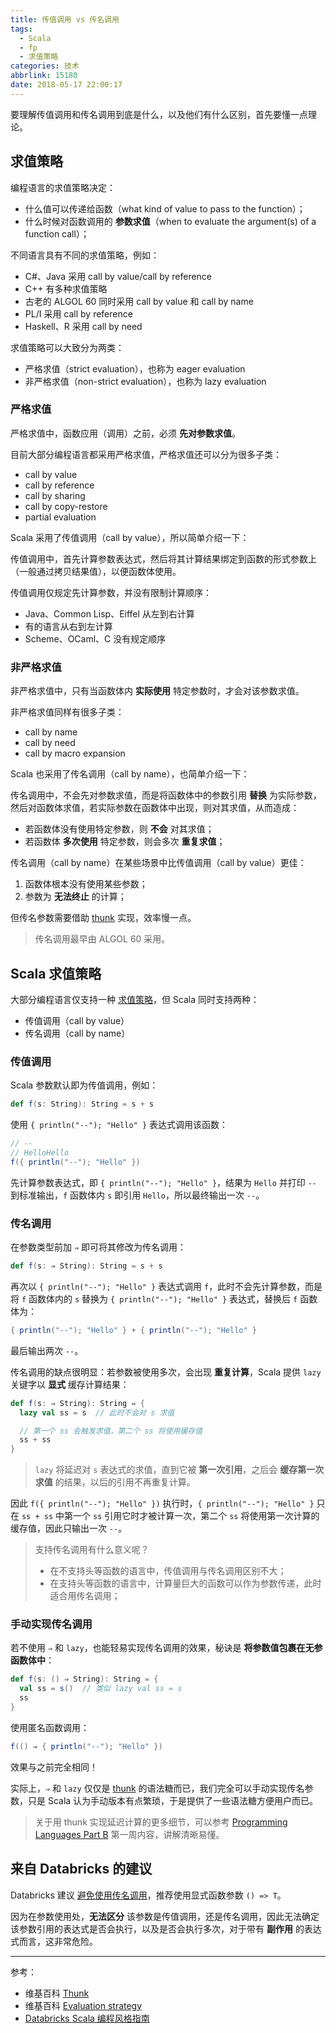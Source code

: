 ```yaml
---
title: 传值调用 vs 传名调用
tags:
  - Scala
  - fp
  - 求值策略
categories: 技术
abbrlink: 15180
date: 2018-05-17 22:00:17
---
```


要理解传值调用和传名调用到底是什么，以及他们有什么区别，首先要懂一点理论。

## 求值策略

编程语言的求值策略决定：

* 什么值可以传递给函数（what kind of value to pass to the function）；
* 什么时候对函数调用的 **参数求值**（when to evaluate the argument(s) of a function call）；

<!-- more -->

不同语言具有不同的求值策略，例如：

* C#、Java 采用 call by value/call by reference
* C++ 有多种求值策略
* 古老的 ALGOL 60 同时采用 call by value 和 call by name
* PL/I 采用 call by reference
* Haskell、R 采用 call by need

求值策略可以大致分为两类：

* 严格求值（strict evaluation），也称为 eager evaluation
* 非严格求值（non-strict evaluation），也称为 lazy evaluation

### 严格求值

严格求值中，函数应用（调用）之前，必须 **先对参数求值**。

目前大部分编程语言都采用严格求值，严格求值还可以分为很多子类：

* call by value
* call by reference
* call by sharing
* call by copy-restore
* partial evaluation

Scala 采用了传值调用（call by value），所以简单介绍一下：

传值调用中，首先计算参数表达式，然后将其计算结果绑定到函数的形式参数上（一般通过拷贝结果值），以便函数体使用。

传值调用仅规定先计算参数，并没有限制计算顺序：

* Java、Common Lisp、Eiffel 从左到右计算
* 有的语言从右到左计算
* Scheme、OCaml、C 没有规定顺序

### 非严格求值

非严格求值中，只有当函数体内 **实际使用** 特定参数时，才会对该参数求值。

非严格求值同样有很多子类：

* call by name
* call by need
* call by macro expansion

Scala 也采用了传名调用（call by name），也简单介绍一下：

传名调用中，不会先对参数求值，而是将函数体中的参数引用 **替换** 为实际参数，然后对函数体求值，若实际参数在函数体中出现，则对其求值，从而造成：

* 若函数体没有使用特定参数，则 **不会** 对其求值；
* 若函数体 **多次使用** 特定参数，则会多次 **重复求值**；

传名调用（call by name）在某些场景中比传值调用（call by value）更佳：

1. 函数体根本没有使用某些参数；
2. 参数为 **无法终止** 的计算；

但传名参数需要借助 [thunk](https://en.wikipedia.org/wiki/Thunk#Call_by_name) 实现，效率慢一点。

>传名调用最早由 ALGOL 60 采用。

## Scala 求值策略

大部分编程语言仅支持一种 [求值策略](https://en.wikipedia.org/wiki/Evaluation_strategy)，但 Scala 同时支持两种：

* 传值调用（call by value）
* 传名调用（call by name）

### 传值调用

Scala 参数默认即为传值调用，例如：

```Scala
def f(s: String): String = s + s
```

使用 `{ println("--"); "Hello" }` 表达式调用该函数：

```Scala
// --
// HelloHello
f({ println("--"); "Hello" })
```

先计算参数表达式，即 `{ println("--"); "Hello" }`，结果为 `Hello` 并打印 `--` 到标准输出，`f` 函数体内 `s` 即引用 `Hello`，所以最终输出一次 `--`。

### 传名调用

在参数类型前加 `⇒` 即可将其修改为传名调用：

```Scala
def f(s: ⇒ String): String = s + s
```

再次以 `{ println("--"); "Hello" }` 表达式调用 `f`，此时不会先计算参数，而是将 `f` 函数体内的 `s` 替换为 `{ println("--"); "Hello" }` 表达式，替换后 `f` 函数体为：

```Scala
{ println("--"); "Hello" } + { println("--"); "Hello" }
```

最后输出两次 `--`。

传名调用的缺点很明显：若参数被使用多次，会出现 **重复计算**，Scala 提供 `lazy` 关键字以 **显式** 缓存计算结果：

```Scala
def f(s: ⇒ String): String = {
  lazy val ss = s  // 此时不会对 s 求值

  // 第一个 ss 会触发求值，第二个 ss 将使用缓存值
  ss + ss
}
```

>`lazy` 将延迟对 `s` 表达式的求值，直到它被 **第一次引用**，之后会 **缓存第一次求值** 的结果，以后的引用不再重复计算。

因此 `f({ println("--"); "Hello" })` 执行时，`{ println("--"); "Hello" }` 只在 `ss + ss` 中第一个 `ss` 引用它时才被计算一次，第二个 `ss` 将使用第一次计算的缓存值，因此只输出一次 `--`。

>支持传名调用有什么意义呢？
>* 在不支持头等函数的语言中，传值调用与传名调用区别不大；
>* 在支持头等函数的语言中，计算量巨大的函数可以作为参数传递，此时适合用传名调用；

### 手动实现传名调用

若不使用 `⇒` 和 `lazy`，也能轻易实现传名调用的效果，秘诀是 **将参数值包裹在无参函数体中**：

```Scala
def f(s: () ⇒ String): String = {
  val ss = s()  // 类似 lazy val ss = s
  ss
}
```

使用匿名函数调用：

```Scala
f(() ⇒ { println("--"); "Hello" })
```

效果与之前完全相同！

实际上，`⇒` 和 `lazy` 仅仅是 [thunk](https://en.wikipedia.org/wiki/Thunk#Call_by_name) 的语法糖而已，我们完全可以手动实现传名参数，只是 Scala 认为手动版本有点繁琐，于是提供了一些语法糖方便用户而已。

>关于用 thunk 实现延迟计算的更多细节，可以参考 [Programming Languages Part B](https://www.coursera.org/learn/programming-languages-part-b/home/welcome) 第一周内容，讲解清晰易懂。

## 来自 Databricks 的建议

Databricks 建议 [避免使用传名调用](https://github.com/databricks/scala-style-guide/blob/master/README-ZH.md#call_by_name)，推荐使用显式函数参数 `() => T`。

因为在参数使用处，**无法区分** 该参数是传值调用，还是传名调用，因此无法确定该参数引用的表达式是否会执行，以及是否会执行多次，对于带有 **副作用** 的表达式而言，这非常危险。

---

参考：

* 维基百科 [Thunk](https://en.wikipedia.org/wiki/Thunk#Call_by_name)
* 维基百科 [Evaluation strategy](https://en.wikipedia.org/wiki/Evaluation_strategy#Non-strict_evaluation)
* [Databricks Scala 编程风格指南](https://github.com/databricks/scala-style-guide/blob/master/README-ZH.md)